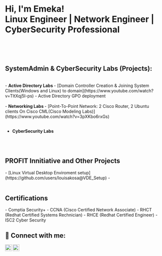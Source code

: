 <h1>Hi, I'm Emeka! <br/><a>Linux Engineer</a> | <a>Network Engineer</a> | <a>CyberSecurity Professional</a></h1>
<br>
<br>
<br>
<h2> SystemAdmin & CyberSecurity Labs (Projects): </h2>
<br>
- <b> Active Directory Labs </b>
  - [Domain Controller Creation & Joining System Clients(Windows and Linux) to domain](https://www.youtube.com/watch?v=TItXqj5I-ps)
  - Active Directory GPO deployment

  <br>
  <br>
- <b> Networking Labs </b>
  - [Point-To-Point Network: 2 Cisco Router, 2 Ubuntu clients On Cisco CML(Cisco Modeling Labs)](https://www.youtube.com/watch?v=3pXKbo6rxGs)
  <br>
  <br>
  
- <b> CyberSecurity Labs </b>
 <br>
 <br>
 
<h2> PROFIT Innitiative and Other Projects </h2>
- [Linux Virtual Desktop Enviroment setup](https://github.com/users/louisakosa@VDE_Setup)
- 
  
<br>
<br>

<h2>Certifications</h2>
  - Comptia Security+
  - CCNA (Cisco Certified Network Associate)
  - RHCT (Redhat Certified Systems Rechnician)
  - RHCE (Redhat Certified Engineer)
  - ISC2 Cyber Security







<h2> 🤳 Connect with me:</h2>

[<img align="left" alt="JoshMadakor | YouTube" width="22px" src="https://cdn.jsdelivr.net/npm/simple-icons@v3/icons/youtube.svg" />][youtube]
[<img align="left" alt="JoshMadakor | LinkedIn" width="22px" src="https://cdn.jsdelivr.net/npm/simple-icons@v3/icons/linkedin.svg" />][linkedin]


[youtube]: https://www.youtube.com/@LouisAkosa
[linkedin]: https://www.linkedin.com/in/emeka-enwonwu-profile


<!--
**joshmadakor1/joshmadakor1** is a ✨ _special_ ✨ repository because its `README.md` (this file) appears on your GitHub profile.

Here are some ideas to get you started:

- 🔭 I’m currently working on ...
- 🌱 I’m currently learning ...
- 👯 I’m looking to collaborate on ...
- 🤔 I’m looking for help with ...
- 💬 Ask me about ...
- 📫 How to reach me: ...
- 😄 Pronouns: ...
- ⚡ Fun fact: ...
-->

